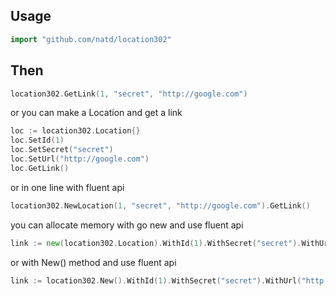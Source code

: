 ## Usage ##

```go
import "github.com/natd/location302"
```

## Then ##

```go
location302.GetLink(1, "secret", "http://google.com")
```

or you can make a Location and get a link

```go
loc := location302.Location{}
loc.SetId(1)
loc.SetSecret("secret")
loc.SetUrl("http://google.com")
loc.GetLink()
```

or in one line with fluent api

```go
location302.NewLocation(1, "secret", "http://google.com").GetLink()
```

you can allocate memory with go new and use fluent api

```go
link := new(location302.Location).WithId(1).WithSecret("secret").WithUrl("http://google.com").GetLink()
```

or with New() method and use fluent api

```go
link := location302.New().WithId(1).WithSecret("secret").WithUrl("http://google.com").GetLink()
```